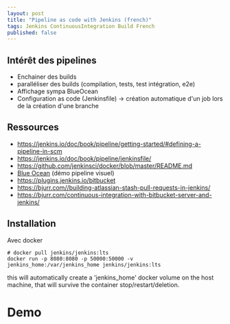 ```yaml
---
layout: post
title: "Pipeline as code with Jenkins (french)"
tags: Jenkins ContinuousIntegration Build French
published: false
---
```


## Intérêt des pipelines

* Enchainer des builds
* paralléliser des builds (compilation, tests, test intégration, e2e)
* Affichage sympa BlueOcean
* Configuration as code (Jenkinsfile) -> création automatique d'un job lors de la création d'une branche

## Ressources

* https://jenkins.io/doc/book/pipeline/getting-started/#defining-a-pipeline-in-scm
* https://jenkins.io/doc/book/pipeline/jenkinsfile/
* https://github.com/jenkinsci/docker/blob/master/README.md
* [Blue Ocean](https://jenkins.io/projects/blueocean/) (démo pipeline visuel)
* https://plugins.jenkins.io/bitbucket
* https://bjurr.com//building-atlassian-stash-pull-requests-in-jenkins/
* https://bjurr.com/continuous-integration-with-bitbucket-server-and-jenkins/

## Installation

Avec docker
```
# docker pull jenkins/jenkins:lts
docker run -p 8080:8080 -p 50000:50000 -v jenkins_home:/var/jenkins_home jenkins/jenkins:lts
```
this will automatically create a 'jenkins_home' docker volume on the host machine, that will survive the container stop/restart/deletion.
# Demo
